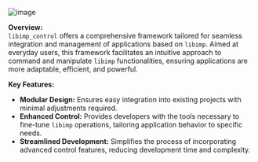 ![image](https://github.com/gtxaspec/libimp_control/assets/12115272/5d9a641a-ecfc-41bf-ae1b-0a4f7a519cdb)

**Overview:**  
`libimp_control` offers a comprehensive framework tailored for seamless integration and management of applications based on `libimp`. Aimed at everyday users, this framework facilitates an intuitive approach to command and manipulate `libimp` functionalities, ensuring applications are more adaptable, efficient, and powerful. 

**Key Features:**
- **Modular Design:** Ensures easy integration into existing projects with minimal adjustments required.
- **Enhanced Control:** Provides developers with the tools necessary to fine-tune `libimp` operations, tailoring application behavior to specific needs.
- **Streamlined Development:** Simplifies the process of incorporating advanced control features, reducing development time and complexity.
